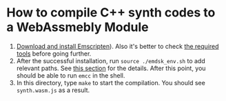 # How to compile C++ synth codes to a WebAssmebly Module

1. [Download and install Emscripten](https://emscripten.org/docs/getting_started/downloads.html)). Also it's
  better to check
  [the required tools](https://emscripten.org/docs/building_from_source/toolchain_what_is_needed.html#test-which-tools-are-installed)
  before going further.
1. After the successful installation, run `source ./emdsk_env.sh` to add relevant paths. See
  [this section](https://emscripten.org/docs/getting_started/downloads.html#updating-the-sdk) for the details. After
  this point, you should be able to run `emcc` in the shell.
1. In this directory, type `make` to start the compilation. You should see `synth.wasm.js` as a result.
